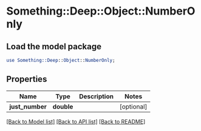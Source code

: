 # Something::Deep::Object::NumberOnly

## Load the model package
```perl
use Something::Deep::Object::NumberOnly;
```

## Properties
Name | Type | Description | Notes
------------ | ------------- | ------------- | -------------
**just_number** | **double** |  | [optional] 

[[Back to Model list]](../README.md#documentation-for-models) [[Back to API list]](../README.md#documentation-for-api-endpoints) [[Back to README]](../README.md)



